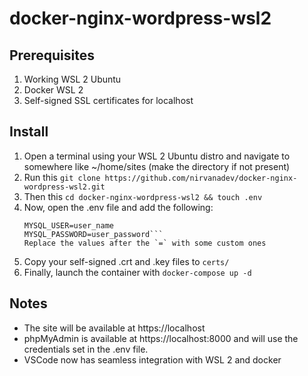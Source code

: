 # docker-nginx-wordpress-wsl2

## Prerequisites
1. Working WSL 2 Ubuntu
2. Docker WSL 2
3. Self-signed SSL certificates for localhost

## Install
1. Open a terminal using your WSL 2 Ubuntu distro and navigate to somewhere like ~/home/sites (make the directory if not present)
2. Run this `git clone https://github.com/nirvanadev/docker-nginx-wordpress-wsl2.git`
3. Then this `cd docker-nginx-wordpress-wsl2 && touch .env`
4. Now, open the .env file and add the following:
    ```MYSQL_ROOT_PASSWORD=your_root_password
    MYSQL_USER=user_name
    MYSQL_PASSWORD=user_password```
    Replace the values after the `=` with some custom ones
5. Copy your self-signed .crt and .key files to `certs/`
5. Finally, launch the container with `docker-compose up -d`

## Notes
- The site will be available at https://localhost
- phpMyAdmin is available at https://localhost:8000 and will use the credentials set in the .env file.
- VSCode now has seamless integration with WSL 2 and docker
